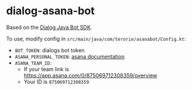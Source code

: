 # dialog-asana-bot

Based on the [Dialog Java Bot SDK](https://github.com/dialogs/java-bot-sdk).

To use, modify config in `src/main/java/com/terorie/asanabot/Config.kt`:
 * `BOT_TOKEN`: dialogs bot token
 * `ASANA_PERSONAL_TOKEN`: [asana documentation](https://asana.com/developers/documentation/getting-started/auth#personal-access-token)
 * `ASANA_TEAM_ID`:
    * If your team link is https://app.asana.com/0/875069712308359/overview
    * Your ID is `875069712308359`
